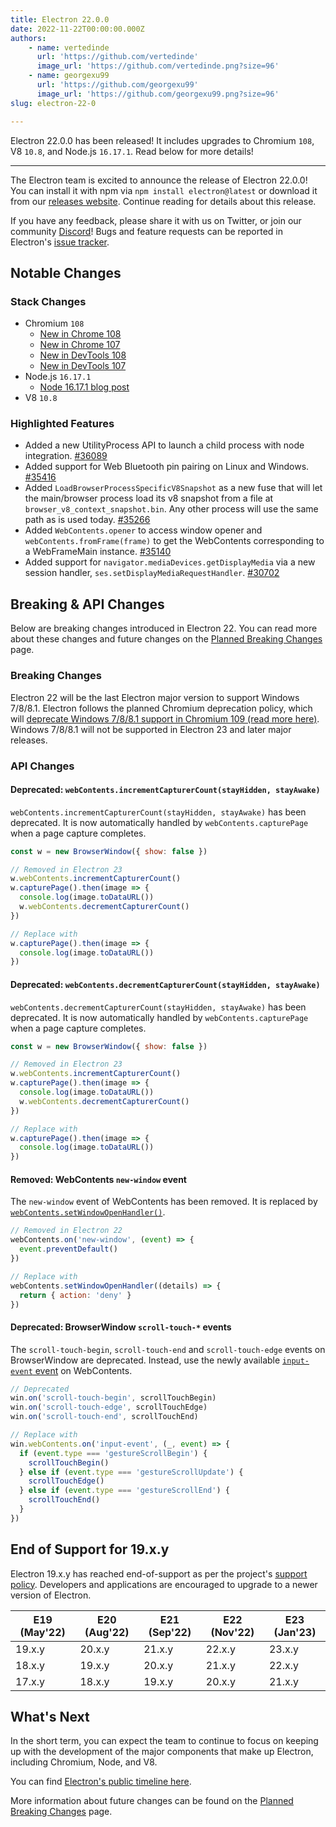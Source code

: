 ```yaml
---
title: Electron 22.0.0
date: 2022-11-22T00:00:00.000Z
authors:
    - name: vertedinde
      url: 'https://github.com/vertedinde'
      image_url: 'https://github.com/vertedinde.png?size=96'
    - name: georgexu99
      url: 'https://github.com/georgexu99'
      image_url: 'https://github.com/georgexu99.png?size=96'
slug: electron-22-0

---
```


Electron 22.0.0 has been released! It includes upgrades to Chromium `108`, V8 `10.8`, and Node.js `16.17.1`. Read below for more details!

---

The Electron team is excited to announce the release of Electron 22.0.0! You can install it with npm via `npm install electron@latest` or download it from our [releases website](https://releases.electronjs.org/releases/stable). Continue reading for details about this release.

If you have any feedback, please share it with us on Twitter, or join our community [Discord](https://discord.com/invite/electronjs)! Bugs and feature requests can be reported in Electron's [issue tracker](https://github.com/electron/electron/issues).

## Notable Changes

### Stack Changes

* Chromium `108`
    * [New in Chrome 108](https://developer.chrome.com/blog/new-in-chrome-108/)
    * [New in Chrome 107](https://developer.chrome.com/blog/new-in-chrome-107/)
    * [New in DevTools 108](https://developer.chrome.com/blog/new-in-devtools-108/)
    * [New in DevTools 107](https://developer.chrome.com/blog/new-in-devtools-107/)
* Node.js `16.17.1`
    * [Node 16.17.1 blog post](https://nodejs.org/en/blog/release/v16.17.1/)
* V8 `10.8`

### Highlighted Features

* Added a new UtilityProcess API to launch a child process with node integration. [#36089](https://github.com/electron/electron/pull/36089)
* Added support for Web Bluetooth pin pairing on Linux and Windows. [#35416](https://github.com/electron/electron/pull/35416)
* Added `LoadBrowserProcessSpecificV8Snapshot` as a new fuse that will let the main/browser process load its v8 snapshot from a file at `browser_v8_context_snapshot.bin`. Any other process will use the same path as is used today. [#35266](https://github.com/electron/electron/pull/35266) 
* Added `WebContents.opener` to access window opener and `webContents.fromFrame(frame)` to get the WebContents corresponding to a WebFrameMain instance. [#35140](https://github.com/electron/electron/pull/35140)
* Added support for `navigator.mediaDevices.getDisplayMedia` via a new session handler, `ses.setDisplayMediaRequestHandler`. [#30702](https://github.com/electron/electron/pull/30702) 

## Breaking & API Changes

Below are breaking changes introduced in Electron 22. You can read more about these changes and future changes on the [Planned Breaking Changes](https://github.com/electron/electron/blob/main/docs/breaking-changes.md) page.

### Breaking Changes

Electron 22 will be the last Electron major version to support Windows 7/8/8.1. Electron follows the planned Chromium deprecation policy, which will [deprecate Windows 7/8/8.1 support in Chromium 109 (read more here)](https://support.google.com/chrome/thread/185534985/sunsetting-support-for-windows-7-8-8-1-in-early-2023?hl=en). Windows 7/8/8.1 will not be supported in Electron 23 and later major releases.

### API Changes

#### Deprecated: `webContents.incrementCapturerCount(stayHidden, stayAwake)`

`webContents.incrementCapturerCount(stayHidden, stayAwake)` has been deprecated.
It is now automatically handled by `webContents.capturePage` when a page capture completes.

```js
const w = new BrowserWindow({ show: false })

// Removed in Electron 23
w.webContents.incrementCapturerCount()
w.capturePage().then(image => {
  console.log(image.toDataURL())
  w.webContents.decrementCapturerCount()
})

// Replace with
w.capturePage().then(image => {
  console.log(image.toDataURL())
})
```

#### Deprecated: `webContents.decrementCapturerCount(stayHidden, stayAwake)`

`webContents.decrementCapturerCount(stayHidden, stayAwake)` has been deprecated.
It is now automatically handled by `webContents.capturePage` when a page capture completes.

```js
const w = new BrowserWindow({ show: false })

// Removed in Electron 23
w.webContents.incrementCapturerCount()
w.capturePage().then(image => {
  console.log(image.toDataURL())
  w.webContents.decrementCapturerCount()
})

// Replace with
w.capturePage().then(image => {
  console.log(image.toDataURL())
})
```

#### Removed: WebContents `new-window` event

The `new-window` event of WebContents has been removed. It is replaced by [`webContents.setWindowOpenHandler()`](api/web-contents.md#contentssetwindowopenhandlerhandler).

```js
// Removed in Electron 22
webContents.on('new-window', (event) => {
  event.preventDefault()
})

// Replace with
webContents.setWindowOpenHandler((details) => {
  return { action: 'deny' }
})
```

#### Deprecated: BrowserWindow `scroll-touch-*` events

The `scroll-touch-begin`, `scroll-touch-end` and `scroll-touch-edge` events on
BrowserWindow are deprecated. Instead, use the newly available [`input-event`
event](api/web-contents.md#event-input-event) on WebContents.

```js
// Deprecated
win.on('scroll-touch-begin', scrollTouchBegin)
win.on('scroll-touch-edge', scrollTouchEdge)
win.on('scroll-touch-end', scrollTouchEnd)

// Replace with
win.webContents.on('input-event', (_, event) => {
  if (event.type === 'gestureScrollBegin') {
    scrollTouchBegin()
  } else if (event.type === 'gestureScrollUpdate') {
    scrollTouchEdge()
  } else if (event.type === 'gestureScrollEnd') {
    scrollTouchEnd()
  }
})
```

## End of Support for 19.x.y

Electron 19.x.y has reached end-of-support as per the project's [support policy](https://www.electronjs.org/docs/latest/tutorial/electron-timelines#version-support-policy). Developers and applications are encouraged to upgrade to a newer version of Electron.

| E19 (May'22) | E20 (Aug'22) | E21 (Sep'22) | E22 (Nov'22) | E23 (Jan'23) |
| ------------ | ------------ | ------------ | ------------ | ------------ |
| 19.x.y       | 20.x.y       | 21.x.y       | 22.x.y       | 23.x.y       |
| 18.x.y       | 19.x.y       | 20.x.y       | 21.x.y       | 22.x.y       |
| 17.x.y       | 18.x.y       | 19.x.y       | 20.x.y       | 21.x.y       |

## What's Next

In the short term, you can expect the team to continue to focus on keeping up with the development of the major components that make up Electron, including Chromium, Node, and V8.

You can find [Electron's public timeline here](https://www.electronjs.org/docs/latest/tutorial/electron-timelines).

More information about future changes can be found on the [Planned Breaking Changes](https://github.com/electron/electron/blob/main/docs/breaking-changes.md) page.
